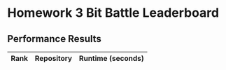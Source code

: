 # Homework 3 Bit Battle Leaderboard



## Performance Results

| Rank | Repository | Runtime (seconds) |
|------|------------|------------------|
